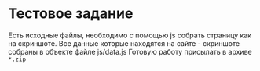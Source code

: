 # Тестовое задание
Есть исходные файлы, необходимо с помощью js собрать страницу как на скриншоте.  Все данные которые находятся на сайте - скриншоте собраны в объекте файле js/data.js
Готовую работу присылать в архиве `*.zip`
